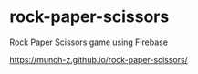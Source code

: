 # rock-paper-scissors
Rock Paper Scissors game using Firebase

https://munch-z.github.io/rock-paper-scissors/

